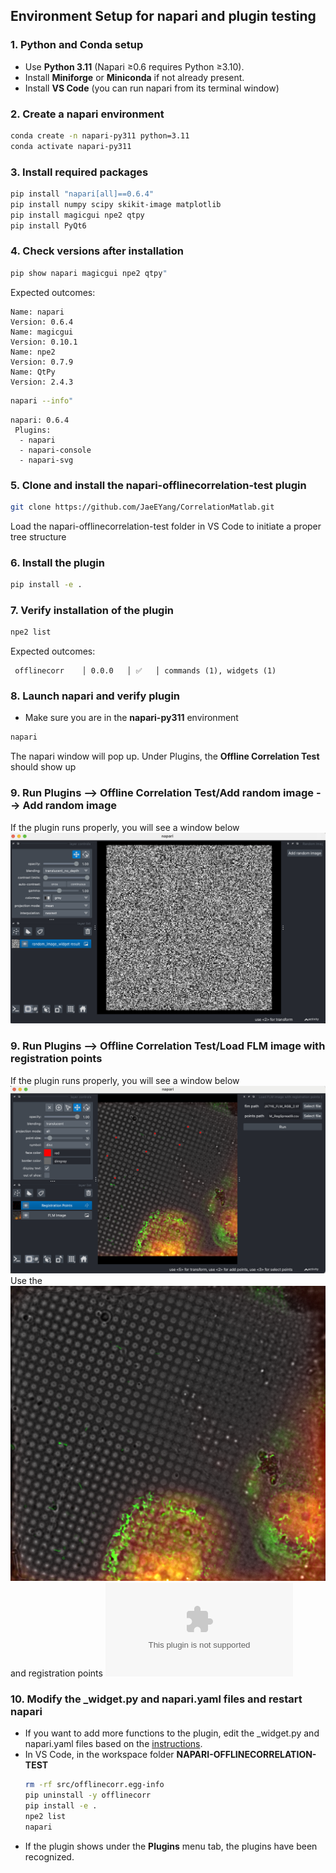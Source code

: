 ## Environment Setup for napari and plugin testing

### 1. Python and Conda setup
- Use **Python 3.11** (Napari ≥0.6 requires Python ≥3.10).
- Install **Miniforge** or **Miniconda** if not already present.
- Install **VS Code** (you can run napari from its terminal window)

### 2. Create a napari environment 

```bash
conda create -n napari-py311 python=3.11
conda activate napari-py311
```
### 3. Install required packages

```bash
pip install "napari[all]==0.6.4"
pip install numpy scipy skikit-image matplotlib
pip install magicgui npe2 qtpy
pip install PyQt6
```
### 4. Check versions after installation

```bash
pip show napari magicgui npe2 qtpy"
```
Expected outcomes:
```
Name: napari
Version: 0.6.4
Name: magicgui
Version: 0.10.1
Name: npe2
Version: 0.7.9
Name: QtPy
Version: 2.4.3
```
```bash
napari --info"
```
```
napari: 0.6.4
 Plugins:
  - napari
  - napari-console
  - napari-svg
```
### 5. Clone and install the napari-offlinecorrelation-test plugin

```bash
git clone https://github.com/JaeEYang/CorrelationMatlab.git
```
Load the napari-offlinecorrelation-test folder in VS Code to initiate a proper tree structure

### 6. Install the plugin 

```bash
pip install -e .
```
### 7. Verify installation of the plugin

```bash
npe2 list
```
Expected outcomes:
```
 offlinecorr    │ 0.0.0   │ ✅   │ commands (1), widgets (1) 
```
### 8. Launch napari and verify plugin
- Make sure you are in the **napari-py311** environment
```bash
napari
```
The napari window will pop up.  Under Plugins, the **Offline Correlation Test** should show up

### 9. Run Plugins --> Offline Correlation Test/Add random image --> Add random image
If the plugin runs properly, you will see a window below
![napari image when Add random image runs properly](../pictures/image1.png)

### 9. Run Plugins --> Offline Correlation Test/Load FLM image with registration points
If the plugin runs properly, you will see a window below
![napari image when Add random image runs properly](../pictures/image2.png)
Use the ![FLM image](../data/X7Y6_FLM_RGB_2.tif) and registration points ![FLM registration points](../data/Item2_X7Y6_FLM_RegSpread9.csv)

### 10. Modify the _widget.py and napari.yaml files and restart napari

- If you want to add more functions to the plugin, edit the _widget.py and napari.yaml files based on the [instructions](https://napari.org/stable/plugins/building_a_plugin/index.html#how-to-build-a-plugin).
- In VS Code, in the workspace folder **NAPARI-OFFLINECORRELATION-TEST**
  ```bash
  rm -rf src/offlinecorr.egg-info
  pip uninstall -y offlinecorr
  pip install -e .
  npe2 list
  napari
  ```
- If the plugin shows under the **Plugins** menu tab, the plugins have been recognized. 
